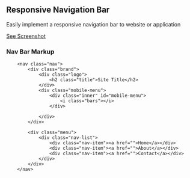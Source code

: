 ## Responsive Navigation Bar
Easily implement a responsive navigation bar to website or application

[See Screenshot](https://github.com/bshelling/responsive-nav/blob/HEAD/menu_480.gif)


### Nav Bar Markup 

```
    <nav class="nav">
        <div class="brand">
            <div class="logo">
                <h2 class="title">Site Title</h2>
            </div>
            <div class="mobile-menu">
                <div class="inner" id="mobile-menu">
                    <i class="bars"></i>
                </div>
               
            </div>
        </div>

        <div class="menu">
            <div class="nav-list">
                <div class="nav-item"><a href="">Home</a></div>
                <div class="nav-item"><a href="">About</a></div>
                <div class="nav-item"><a href="">Contact</a></div>
            </div>
        </div>
    </nav>
```